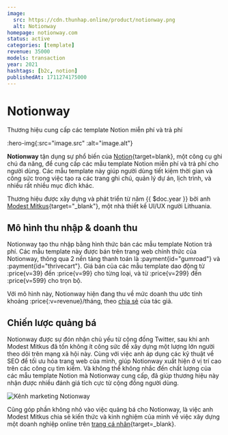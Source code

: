 ```yaml
---
image:
  src: https://cdn.thunhap.online/product/notionway.png
  alt: Notionway
homepage: notionway.com
status: active
categories: [template]
revenue: 35000
models: transaction
year: 2021
hashtags: [b2c, notion]
publishedAt: 1711274175000
---
```


# Notionway

Thương hiệu cung cấp các template Notion miễn phí và trả phí

:hero-img{:src="image.src" :alt="image.alt"}

__Notionway__ tận dụng sự phổ biến của [Notion](https://www.notion.so/){target=blank}, một công cụ ghi chú đa năng, để cung cấp các mẫu template Notion miễn phí và trả phí cho người dùng. Các mẫu template này giúp người dùng tiết kiệm thời gian và công sức trong việc tạo ra các trang ghi chú, quản lý dự án, lịch trình, và nhiều rất nhiều mục đích khác.

Thương hiệu được xây dựng và phát triển từ năm {{ $doc.year }} bởi anh [Modest Mitkus](https://twitter.com/ModestMitkus){target="_blank"}, một nhà thiết kế UI/UX người Lithuania.

## Mô hình thu nhập & doanh thu

Notionway tạo thu nhập bằng hình thức bán các mẫu template Notion trả phí. Các mẫu template này được bán trên trang web chính thức của Notionway, thông qua 2 nền tảng thanh toán là :payment{id="gumroad"} và :payment{id="thrivecart"}. Giá bán của các mẫu template dao động từ :price{v=39} đến :price{v=99} cho từng loại, và từ :price{v=299} đến :price{v=599} cho trọn bộ.

Với mô hình này, Notionway hiện đang thu về mức doanh thu ước tính khoảng :price{:v=revenue}/tháng, theo [chia sẻ](https://www.modestmitkus.com/products/create-once-sell-forever#:~:text=you%20my%20framework%20on%20how%20to-,build%20a%20%2435k/month%20digital%20product%20business,-from%20scratch.) của tác giả.

## Chiến lược quảng bá

Notionway được sự đón nhận chủ yếu từ cộng đồng Twitter, sau khi anh Modest Mitkus đã tốn không ít công sức để xây dựng một lượng lớn người theo dõi trên mạng xã hội này. Cùng với việc anh áp dụng các kỹ thuật về SEO để tối ưu hóa trang web của mình, giúp Notionway xuất hiện ở vị trí cao trên các công cụ tìm kiếm. Và không thể không nhắc đến chất lượng của các mẫu template Notion mà Notionway cung cấp, đã giúp thương hiệu này nhận được nhiều đánh giá tích cực từ cộng đồng người dùng.

![Kênh marketing Notionway](https://cdn.thunhap.online/product/notionway+channels.png)

Cũng góp phần không nhỏ vào việc quảng bá cho Notionway, là việc anh Modest Mitkus chia sẻ kiến thức và kinh nghiệm của mình về việc xây dựng một doanh nghiệp online trên [trang cá nhân](https://www.modestmitkus.com/){target=_blank}.
